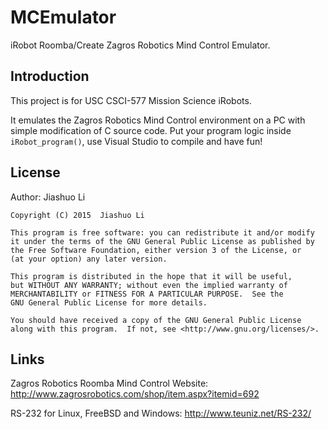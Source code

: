 # MCEmulator

iRobot Roomba/Create Zagros Robotics Mind Control Emulator.

## Introduction

This project is for USC CSCI-577 Mission Science iRobots.

It emulates the Zagros Robotics Mind Control environment on a PC with simple modification of C source code. Put your program logic inside `iRobot_program()`, use Visual Studio to compile and have fun!

## License

Author: Jiashuo Li

    Copyright (C) 2015  Jiashuo Li

    This program is free software: you can redistribute it and/or modify
    it under the terms of the GNU General Public License as published by
    the Free Software Foundation, either version 3 of the License, or
    (at your option) any later version.

    This program is distributed in the hope that it will be useful,
    but WITHOUT ANY WARRANTY; without even the implied warranty of
    MERCHANTABILITY or FITNESS FOR A PARTICULAR PURPOSE.  See the
    GNU General Public License for more details.

    You should have received a copy of the GNU General Public License
    along with this program.  If not, see <http://www.gnu.org/licenses/>.

## Links

Zagros Robotics Roomba Mind Control Website:
http://www.zagrosrobotics.com/shop/item.aspx?itemid=692

RS-232 for Linux, FreeBSD and Windows:
http://www.teuniz.net/RS-232/

